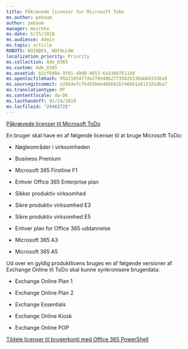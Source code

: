 ```yaml
---
title: Påkrævede licenser for Microsoft ToDo
ms.author: pebaum
author: pebaum
manager: mnirkhe
ms.date: 6/25/2018
ms.audience: Admin
ms.topic: article
ROBOTS: NOINDEX, NOFOLLOW
localization_priority: Priority
ms.collection: Adm_O365
ms.custom: Adm_O365
ms.assetid: b2cf6d0a-9f01-49d8-8653-6a3366f6119d
ms.openlocfilehash: 05b2165477de270d4062773582b530abb63336a9
ms.sourcegitcommit: e2864efcfb493b6e46b662b746661a61232bdba7
ms.translationtype: MT
ms.contentlocale: da-DK
ms.lasthandoff: 01/24/2019
ms.locfileid: "29463725"
---
```

[Påkrævede licenser til Microsoft ToDo](https://support.office.com/article/381e9d1b-c500-49b5-973e-890fd86528d7.aspx)
  
En bruger skal have en af følgende licenser til at bruge Microsoft ToDo:
  
- Nøgleområder i virksomheden
    
- Business Premium
    
- Microsoft 365 Firstline F1
    
- Enhver Office 365 Enterprise plan
    
- Sikker produktiv virksomhed
    
- Sikre produktiv virksomhed E3
    
- Sikre produktiv virksomhed E5
    
- Enhver plan for Office 365 uddannelse
    
- Microsoft 365 A3
    
- Microsoft 365 A5
    
Ud over en gyldig produktlicens bruges en af følgende versioner af Exchange Online til ToDo skal kunne synkronisere brugerdata: 
  
- Exchange Online Plan 1
    
- Exchange Online Plan 2
    
- Exchange Essentials
    
- Exchange Online Kiosk
    
- Exchange Online POP
    
[Tildele licenser til brugerkonti med Office 365 PowerShell](https://docs.microsoft.com/en-us/office365/enterprise/powershell/assign-licenses-to-user-accounts-with-office-365-powershell )
  

